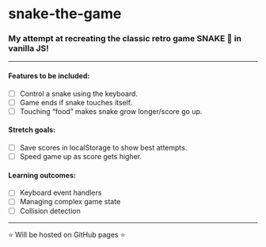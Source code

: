 # snake-the-game

### My attempt at recreating the classic retro game **SNAKE** 🐍 in vanilla JS!

--- 

#### Features to be included:
- [ ] Control a snake using the keyboard.
- [ ] Game ends if snake touches itself.
- [ ] Touching “food” makes snake grow longer/score go up.

#### Stretch goals: 
- [ ] Save scores in localStorage to show best attempts.
- [ ] Speed game up as score gets higher.

#### Learning outcomes: 
- [ ] Keyboard event handlers
- [ ] Managing complex game state
- [ ] Collision detection

--- 

⭐ Will be hosted on GitHub pages ⭐
